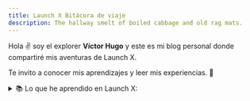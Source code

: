 ```yaml
---
title: Launch X Bitácora de viaje
description: The hallway smelt of boiled cabbage and old rag mats.
---
```


Hola ✌️  soy el explorer **Víctor Hugo** y este es mi blog personal donde compartiré mis aventuras de Launch X.

Te invito a conocer mis aprendizajes y leer mis experiencias. 🚀
<details>
<summary> 📚 Lo que he aprendido en Launch X: </summary>
- Git y GitHub
- Estandar y Frameworks React y Angular para Front-End
- Aplicación de mis conocimientos de Front-End
- Aprendiendo a Diseñar una App de Backend
